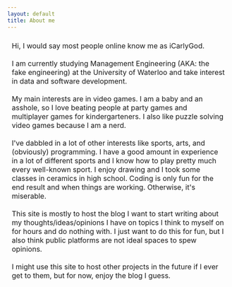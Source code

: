 ```yaml
---
layout: default
title: About me
---
```

 
<div style="padding: 10px; font-size:16px"> Hi, I would say most people online know me as iCarlyGod.
<br>
<br>
I am currently studying Management Engineering (AKA: the fake engineering) at the University of Waterloo and take interest in data and software development.
<br>
<br>
My main interests are in video games.  I am a baby and an asshole, so I love beating people at party games and multiplayer games for kindergarteners.  I also like puzzle solving video games because I am a nerd.
<br>
<br>
I've dabbled in a lot of other interests like sports, arts, and (obviously) programming.  I have a good amount in experience in a lot of different sports and I know how to play pretty much every well-known sport.  I enjoy drawing and I took some classes in ceramics in high school.  Coding is only fun for the end result and when things are working.  Otherwise, it's miserable.
<br>
<br>
This site is mostly to host the blog I want to start writing about my thoughts/ideas/opinions I have on topics I think to myself on for hours and do nothing with.  I just want to do this for fun, but I also think public platforms are not ideal spaces to spew opinions.
<br>
<br>
I might use this site to host other projects in the future if I ever get to them, but for now, enjoy the blog I guess.</div>